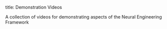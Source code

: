 title: Demonstration Videos

A collection of videos for demonstrating aspects of the Neural Engineering
Framework
